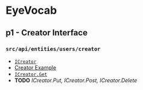 # EyeVocab
## p1 - Creator Interface
### `src/api/entities/users/creator`

* [`ICreator`](./creator.interface.ts)
* [Creator Example](./creator.example.ts)
* [`ICreator.Get`](./index.ts)
* **TODO** *ICreator.Put, ICreator.Post, ICreator.Delete*